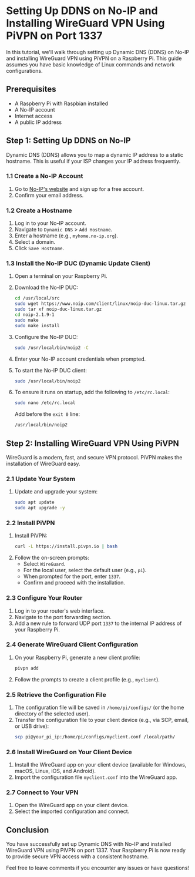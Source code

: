 # Setting Up DDNS on No-IP and Installing WireGuard VPN Using PiVPN on Port 1337

In this tutorial, we'll walk through setting up Dynamic DNS (DDNS) on No-IP and installing WireGuard VPN using PiVPN on a Raspberry Pi. This guide assumes you have basic knowledge of Linux commands and network configurations.

## Prerequisites
- A Raspberry Pi with Raspbian installed
- A No-IP account
- Internet access
- A public IP address

## Step 1: Setting Up DDNS on No-IP

Dynamic DNS (DDNS) allows you to map a dynamic IP address to a static hostname. This is useful if your ISP changes your IP address frequently.

### 1.1 Create a No-IP Account
1. Go to [No-IP's website](https://www.noip.com/) and sign up for a free account.
2. Confirm your email address.

### 1.2 Create a Hostname
1. Log in to your No-IP account.
2. Navigate to `Dynamic DNS` > `Add Hostname`.
3. Enter a hostname (e.g., `myhome.no-ip.org`).
4. Select a domain.
5. Click `Save Hostname`.

### 1.3 Install the No-IP DUC (Dynamic Update Client)
1. Open a terminal on your Raspberry Pi.
2. Download the No-IP DUC:
    ```sh
    cd /usr/local/src
    sudo wget https://www.noip.com/client/linux/noip-duc-linux.tar.gz
    sudo tar xf noip-duc-linux.tar.gz
    cd noip-2.1.9-1
    sudo make
    sudo make install
    ```

3. Configure the No-IP DUC:
    ```sh
    sudo /usr/local/bin/noip2 -C
    ```
4. Enter your No-IP account credentials when prompted.
5. To start the No-IP DUC client:
    ```sh
    sudo /usr/local/bin/noip2
    ```
6. To ensure it runs on startup, add the following to `/etc/rc.local`:
    ```sh
    sudo nano /etc/rc.local
    ```
    Add before the `exit 0` line:
    ```sh
    /usr/local/bin/noip2
    ```

## Step 2: Installing WireGuard VPN Using PiVPN

WireGuard is a modern, fast, and secure VPN protocol. PiVPN makes the installation of WireGuard easy.

### 2.1 Update Your System
1. Update and upgrade your system:
    ```sh
    sudo apt update
    sudo apt upgrade -y
    ```

### 2.2 Install PiVPN
1. Install PiVPN:
    ```sh
    curl -L https://install.pivpn.io | bash
    ```
2. Follow the on-screen prompts:
    - Select `WireGuard`.
    - For the local user, select the default user (e.g., `pi`).
    - When prompted for the port, enter `1337`.
    - Confirm and proceed with the installation.

### 2.3 Configure Your Router
1. Log in to your router's web interface.
2. Navigate to the port forwarding section.
3. Add a new rule to forward UDP port `1337` to the internal IP address of your Raspberry Pi.

### 2.4 Generate WireGuard Client Configuration
1. On your Raspberry Pi, generate a new client profile:
    ```sh
    pivpn add
    ```
2. Follow the prompts to create a client profile (e.g., `myclient`).

### 2.5 Retrieve the Configuration File
1. The configuration file will be saved in `/home/pi/configs/` (or the home directory of the selected user).
2. Transfer the configuration file to your client device (e.g., via SCP, email, or USB drive):
    ```sh
    scp pi@your_pi_ip:/home/pi/configs/myclient.conf /local/path/
    ```

### 2.6 Install WireGuard on Your Client Device
1. Install the WireGuard app on your client device (available for Windows, macOS, Linux, iOS, and Android).
2. Import the configuration file `myclient.conf` into the WireGuard app.

### 2.7 Connect to Your VPN
1. Open the WireGuard app on your client device.
2. Select the imported configuration and connect.

## Conclusion

You have successfully set up Dynamic DNS with No-IP and installed WireGuard VPN using PiVPN on port 1337. Your Raspberry Pi is now ready to provide secure VPN access with a consistent hostname.

Feel free to leave comments if you encounter any issues or have questions!
